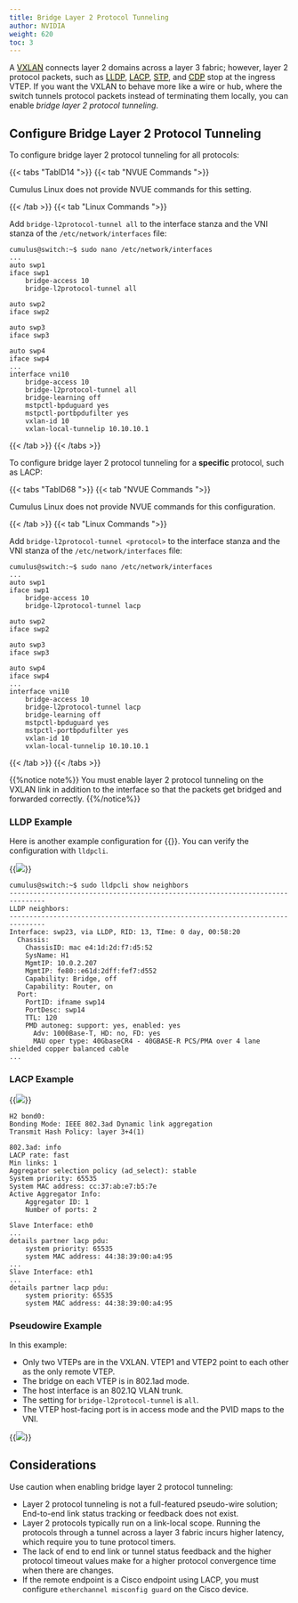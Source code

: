 ```yaml
---
title: Bridge Layer 2 Protocol Tunneling
author: NVIDIA
weight: 620
toc: 3
---
```


A <span style="background-color:#F5F5DC">[VXLAN](## "Virtual Extensible LAN")</span> connects layer 2 domains across a layer 3 fabric; however, layer 2 protocol packets, such as <span style="background-color:#F5F5DC">[LLDP](## "Link Layer Discovery Protocol")</span>, <span style="background-color:#F5F5DC">[LACP](## "Link Aggregation Control Protocol")</span>, <span style="background-color:#F5F5DC">[STP](## "Spanning Tree Protocol")</span>, and <span style="background-color:#F5F5DC">[CDP](## "Cisco Discovery Protocol")</span> stop at the ingress VTEP. If you want the VXLAN to behave more like a wire or hub, where the switch tunnels protocol packets instead of terminating them locally, you can enable *bridge layer 2 protocol tunneling*.

## Configure Bridge Layer 2 Protocol Tunneling

To configure bridge layer 2 protocol tunneling for all protocols:

{{< tabs "TabID14 ">}}
{{< tab "NVUE Commands ">}}

Cumulus Linux does not provide NVUE commands for this setting.

{{< /tab >}}
{{< tab "Linux Commands ">}}

Add `bridge-l2protocol-tunnel all` to the interface stanza and the VNI stanza of the `/etc/network/interfaces` file:

```
cumulus@switch:~$ sudo nano /etc/network/interfaces
...
auto swp1
iface swp1
    bridge-access 10
    bridge-l2protocol-tunnel all

auto swp2
iface swp2

auto swp3
iface swp3

auto swp4
iface swp4
...
interface vni10
    bridge-access 10
    bridge-l2protocol-tunnel all
    bridge-learning off
    mstpctl-bpduguard yes
    mstpctl-portbpdufilter yes
    vxlan-id 10
    vxlan-local-tunnelip 10.10.10.1
```

{{< /tab >}}
{{< /tabs >}}

To configure bridge layer 2 protocol tunneling for a **specific** protocol, such as LACP:

{{< tabs "TabID68 ">}}
{{< tab "NVUE Commands ">}}

Cumulus Linux does not provide NVUE commands for this configuration.

{{< /tab >}}
{{< tab "Linux Commands ">}}

Add `bridge-l2protocol-tunnel <protocol>` to the interface stanza and the VNI stanza of the `/etc/network/interfaces` file:

```
cumulus@switch:~$ sudo nano /etc/network/interfaces
...
auto swp1
iface swp1
    bridge-access 10
    bridge-l2protocol-tunnel lacp

auto swp2
iface swp2

auto swp3
iface swp3

auto swp4
iface swp4
...
interface vni10
    bridge-access 10
    bridge-l2protocol-tunnel lacp
    bridge-learning off
    mstpctl-bpduguard yes
    mstpctl-portbpdufilter yes
    vxlan-id 10
    vxlan-local-tunnelip 10.10.10.1
```

{{< /tab >}}
{{< /tabs >}}

{{%notice note%}}
You must enable layer 2 protocol tunneling on the VXLAN link in addition to the interface so that the packets get bridged and forwarded correctly.
{{%/notice%}}

### LLDP Example

Here is another example configuration for {{<link title="Link Layer Discovery Protocol" tetx="LLDP">}}. You can verify the configuration with `lldpcli`.

{{<img src="/images/cumulus-linux/bridgeL2tunnel-LLDP.png">}}

```
cumulus@switch:~$ sudo lldpcli show neighbors
-------------------------------------------------------------------------------
LLDP neighbors:
-------------------------------------------------------------------------------
Interface: swp23, via LLDP, RID: 13, TIme: 0 day, 00:58:20
  Chassis:
    ChassisID: mac e4:1d:2d:f7:d5:52
    SysName: H1
    MgmtIP: 10.0.2.207
    MgmtIP: fe80::e61d:2dff:fef7:d552
    Capability: Bridge, off
    Capability: Router, on
  Port:
    PortID: ifname swp14
    PortDesc: swp14
    TTL: 120
    PMD autoneg: support: yes, enabled: yes
      Adv: 1000Base-T, HD: no, FD: yes
      MAU oper type: 40GbaseCR4 - 40GBASE-R PCS/PMA over 4 lane shielded copper balanced cable
...
```

### LACP Example

{{<img src="/images/cumulus-linux/bridgeL2tunnel-LACP.png">}}

```
H2 bond0:
Bonding Mode: IEEE 802.3ad Dynamic link aggregation
Transmit Hash Policy: layer 3+4(1)

802.3ad: info
LACP rate: fast
Min links: 1
Aggregator selection policy (ad_select): stable
System priority: 65535
System MAC address: cc:37:ab:e7:b5:7e
Active Aggregator Info:
    Aggregator ID: 1
    Number of ports: 2

Slave Interface: eth0
...
details partner lacp pdu:
    system priority: 65535
    system MAC address: 44:38:39:00:a4:95
...
Slave Interface: eth1
...
details partner lacp pdu:
    system priority: 65535
    system MAC address: 44:38:39:00:a4:95
```

### Pseudowire Example

In this example:
- Only two VTEPs are in the VXLAN. VTEP1 and VTEP2 point to each other as the only remote VTEP.
- The bridge on each VTEP is in 802.1ad mode.
- The host interface is an 802.1Q VLAN trunk.
- The setting for `bridge-l2protocol-tunnel` is `all`.
- The VTEP host-facing port is in access mode and the PVID maps to the VNI.

{{<img src="/images/cumulus-linux/pseudoWire.png">}}

## Considerations

Use caution when enabling bridge layer 2 protocol tunneling:
- Layer 2 protocol tunneling is not a full-featured pseudo-wire solution; End-to-end link status tracking or feedback does not exist.
- Layer 2 protocols typically run on a link-local scope. Running the protocols through a tunnel across a layer 3 fabric incurs higher latency, which require you to tune protocol timers.
- The lack of end to end link or tunnel status feedback and the higher protocol timeout values make for a higher protocol convergence time when there are changes.
- If the remote endpoint is a Cisco endpoint using LACP, you must configure `etherchannel misconfig guard` on the Cisco device.
